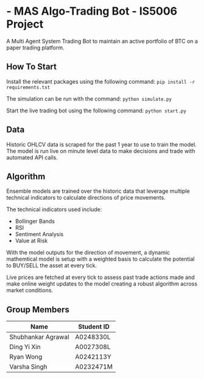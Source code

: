 # - MAS Algo-Trading Bot - IS5006 Project

A Multi Agent System Trading Bot to maintain an active portfolio of BTC on a paper trading platform.

## How To Start

Install the relevant packages using the following command:
`pip install -r requirements.txt`

The simulation can be run with the command:
`python simulate.py`

Start the live trading bot using the following command:
`python start.py`

## Data

Historic OHLCV data is scraped for the past 1 year to use to train the model. 
The model is run live on minute level data to make decisions and trade with automated API calls.

## Algorithm

Ensemble models are trained over the historic data that leverage multiple technical indicators to calculate directions of price movements.

The technical indicators used include:

- Bollinger Bands
- RSI
- Sentiment Analysis
- Value at Risk

With the model outputs for the direction of movement, a dynamic mathemtical model is setup with a weighted basis to calculate the potential to BUY/SELL the asset at every tick.

Live prices are fetched at every tick to assess past trade actions made and make online weight updates to the model creating a robust algorithm across market conditions.

## Group Members

| Name               | Student ID |
| ------------------ | ---------- |
| Shubhankar Agrawal | A0248330L  |
| Ding Yi Xin        | A0027308L  |
| Ryan Wong          | A0242113Y  |
| Varsha Singh       | A0232471M  |
